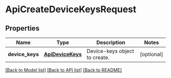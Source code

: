 # ApiCreateDeviceKeysRequest

## Properties
Name | Type | Description | Notes
------------ | ------------- | ------------- | -------------
**device_keys** | [**ApiDeviceKeys**](ApiDeviceKeys.md) | Device-keys object to create. | [optional] 

[[Back to Model list]](../README.md#documentation-for-models) [[Back to API list]](../README.md#documentation-for-api-endpoints) [[Back to README]](../README.md)


